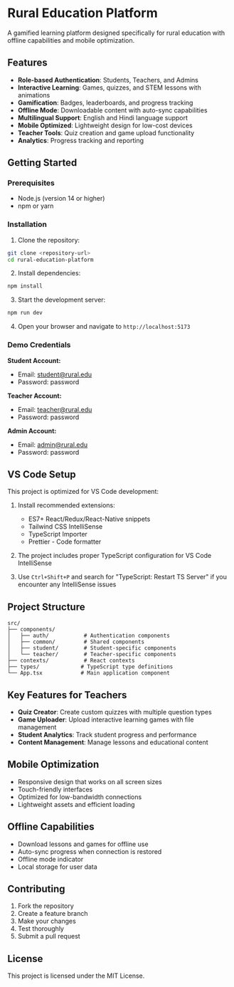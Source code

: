 # Rural Education Platform

A gamified learning platform designed specifically for rural education with offline capabilities and mobile optimization.

## Features

- **Role-based Authentication**: Students, Teachers, and Admins
- **Interactive Learning**: Games, quizzes, and STEM lessons with animations
- **Gamification**: Badges, leaderboards, and progress tracking
- **Offline Mode**: Downloadable content with auto-sync capabilities
- **Multilingual Support**: English and Hindi language support
- **Mobile Optimized**: Lightweight design for low-cost devices
- **Teacher Tools**: Quiz creation and game upload functionality
- **Analytics**: Progress tracking and reporting

## Getting Started

### Prerequisites

- Node.js (version 14 or higher)
- npm or yarn

### Installation

1. Clone the repository:
```bash
git clone <repository-url>
cd rural-education-platform
```

2. Install dependencies:
```bash
npm install
```

3. Start the development server:
```bash
npm run dev
```

4. Open your browser and navigate to `http://localhost:5173`

### Demo Credentials

**Student Account:**
- Email: student@rural.edu
- Password: password

**Teacher Account:**
- Email: teacher@rural.edu
- Password: password

**Admin Account:**
- Email: admin@rural.edu
- Password: password

## VS Code Setup

This project is optimized for VS Code development:

1. Install recommended extensions:
   - ES7+ React/Redux/React-Native snippets
   - Tailwind CSS IntelliSense
   - TypeScript Importer
   - Prettier - Code formatter

2. The project includes proper TypeScript configuration for VS Code IntelliSense

3. Use `Ctrl+Shift+P` and search for "TypeScript: Restart TS Server" if you encounter any IntelliSense issues

## Project Structure

```
src/
├── components/
│   ├── auth/           # Authentication components
│   ├── common/         # Shared components
│   ├── student/        # Student-specific components
│   └── teacher/        # Teacher-specific components
├── contexts/           # React contexts
├── types/             # TypeScript type definitions
└── App.tsx            # Main application component
```

## Key Features for Teachers

- **Quiz Creator**: Create custom quizzes with multiple question types
- **Game Uploader**: Upload interactive learning games with file management
- **Student Analytics**: Track student progress and performance
- **Content Management**: Manage lessons and educational content

## Mobile Optimization

- Responsive design that works on all screen sizes
- Touch-friendly interfaces
- Optimized for low-bandwidth connections
- Lightweight assets and efficient loading

## Offline Capabilities

- Download lessons and games for offline use
- Auto-sync progress when connection is restored
- Offline mode indicator
- Local storage for user data

## Contributing

1. Fork the repository
2. Create a feature branch
3. Make your changes
4. Test thoroughly
5. Submit a pull request

## License

This project is licensed under the MIT License.